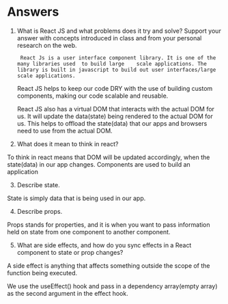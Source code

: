 # Answers

1. What is React JS and what problems does it try and solve? Support your answer with concepts introduced in class and from your personal research on the web.

    	React Js is a user interface component library. It is one of the many libraries used  to build large 	scale applications. The library is built in javascript to build out user interfaces/large scale applications.

    React JS helps to keep our code DRY with the use of building custom components, making our code 
    scalable and reusable. 

    React JS also has a virtual DOM that interacts with the actual DOM for us.
    It will update the data(state) being rendered to the actual DOM for us. 
    This helps to offload the state(data) that our apps and browsers need to use from the actual DOM. 



2. What does it mean to think in react?

To think in react means that DOM will be updated accordingly, when the state(data) in our app changes. Components are used to build an application

3. Describe state.

State is simply data that is being used in our app.  

4. Describe props.

Props stands for properties, and it is when you want to pass information held on state from one component to another component. 



5. What are side effects, and how do you sync effects in a React component to state or prop changes?

A side effect is anything that affects something outside the scope of the function being executed. 

We use the useEffect() hook and pass in a dependency array(empty array) as the second argument in the effect hook. 